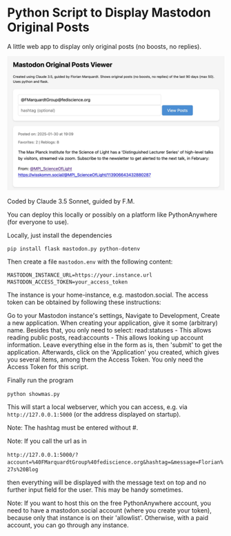 <h1>Python Script to Display Mastodon Original Posts</h1>

A little web app to display only original posts (no boosts, no replies).

<img src="MastodonViewer.jpg">

Coded by Claude 3.5 Sonnet, guided by F.M.

You can deploy this locally or possibly on a platform like PythonAnywhere (for everyone to use).

Locally, just install the dependencies

```
pip install flask mastodon.py python-dotenv
```

Then create a file ```mastodon.env``` with the following content:

```
MASTODON_INSTANCE_URL=https://your.instance.url
MASTODON_ACCESS_TOKEN=your_access_token
```

The instance is your home-instance, e.g. mastodon.social. The access token can be obtained by following these instructions:

Go to your Mastodon instance's settings, Navigate to Development, Create a new application.
When creating your application, give it some (arbitrary) name. Besides that, you only need to select: read:statuses - This allows reading public posts, 
read:accounts - This allows looking up account information. Leave everything else in the form as is, then 'submit' to get the application. Afterwards, click on the 'Application' you created, which gives you several items, among them the Access Token. You only need the Access Token for this script.



Finally run the program

```python showmas.py```

This will start a local webserver, which you can access, e.g. via
```http://127.0.0.1:5000``` (or the address displayed on startup).

Note: The hashtag must be entered without #.

Note: If you call the url as in 

```http://127.0.0.1:5000/?account=%40FMarquardtGroup%40fediscience.org&hashtag=&message=Florian%27s%20Blog```

then everything will be displayed with the message text on top and no further input field for the user. This may be handy sometimes.

Note: If you want to host this on the free PythonAnywhere account, you need to have a mastodon.social account (where you create your token), because only that instance is on their 'allowlist'. Otherwise, with a paid account, you can go through any instance.

